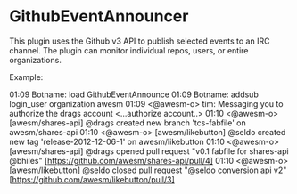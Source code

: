 # GithubEventAnnouncer

This plugin uses the Github v3 API to publish selected events to an IRC channel. The plugin can monitor individual repos, users, or entire organizations.

Example:

01:09 <tim> Botname: load GithubEventAnnounce
01:09 <tim> Botname: addsub login_user organization awesm
01:09 <@awesm-o> tim: Messaging you to authorize the drags account
<...authorize account..>
01:10 <@awesm-o> [awesm/shares-api] @drags created new branch 'tcs-fabfile' on awesm/shares-api
01:10 <@awesm-o> [awesm/likebutton] @seldo created new tag 'release-2012-12-06-1' on awesm/likebutton
01:10 <@awesm-o> [awesm/shares-api] @drags opened pull request "v0.1 fabfile for shares-api @bhiles" [https://github.com/awesm/shares-api/pull/4]
01:10 <@awesm-o> [awesm/likebutton] @seldo closed pull request "@seldo conversion api v2" [https://github.com/awesm/likebutton/pull/3]

